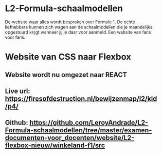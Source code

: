 # L2-Formula-schaalmodellen
De website waar alles wordt besproken over Formule 1. De echte liefhebbers kunnen zich wagen aan de schaalmodellen die je maandelijks opgestuurd krijgt wanneer jij je daar voor aanmeld. Een website van fans voor fans.

# Website van CSS naar Flexbox
## Website wordt nu omgezet naar REACT
## Live url: https://firesofdestruction.nl/bewijzenmap/l2/kid/p4/
## Github: https://github.com/LeroyAndrade/L2-Formula-schaalmodellen/tree/master/examen-documenten-voor_docenten/website/L2-flexbox-nieuw/winkeland-f1/src
